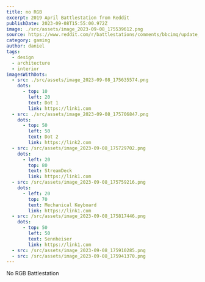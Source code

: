 ```yaml
---
title: no RGB
excerpt: 2019 April Battlestation from Reddit
publishDate: 2023-09-08T15:55:00.972Z
image: ./src/assets/image_2023-09-08_175539612.png
source: https://www.reddit.com/r/battlestations/comments/bbcimq/update_new_monitor_ditched_rgb_new_peripherals/?utm_source=ifttt
category: gaming
author: daniel
tags:
  - design
  - architecture
  - interior
imagesWithDots:
  - src: ./src/assets/image_2023-09-08_175635574.png
    dots:
      - top: 10
        left: 20
        text: Dot 1
        link: https://link1.com
  - src: ./src/assets/image_2023-09-08_175706847.png
    dots:
      - top: 50
        left: 50
        text: Dot 2
        link: https://link2.com
  - src: /src/assets/image_2023-09-08_175729702.png
    dots:
      - left: 20
        top: 80
        text: StreamDeck
        link: https://link1.com
  - src: /src/assets/image_2023-09-08_175759216.png
    dots:
      - left: 20
        top: 70
        text: Mechanical Keyboard
        link: https://link1.com
  - src: /src/assets/image_2023-09-08_175817446.png
    dots:
      - top: 50
        left: 50
        text: Sennheiser
        link: https://link1.com
  - src: /src/assets/image_2023-09-08_175910285.png
  - src: /src/assets/image_2023-09-08_175941370.png
---
```


No RGB Battlestation